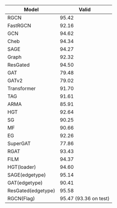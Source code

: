 | Model       | Valid |
|-------------|-------|
| RGCN        | 95.42 |
| FastRGCN    | 92.16 |
| GCN         | 94.62 |              
| Cheb        | 94.34 |              
| SAGE        | 94.27 |
| Graph       | 92.32 |
| ResGated    | 94.50 |
| GAT         | 79.48 |
| GATv2       | 79.02 |
| Transformer | 91.70 |
| TAG         | 91.61 |
| ARMA        | 85.91 |
| HGT         | 92.64 |
| SG          | 90.25 |
| MF          | 90.66 |
| EG          | 92.26 |
| SuperGAT    | 77.86 |
| RGAT        | 93.43 |
| FILM        | 94.37 |
| HGT(loader) | 94.60 |
| SAGE(edgetype) | 95.14 |
| GAT(edgetype) | 90.41 |
| ResGated(edgetype) | 95.58 |
| RGCN(Flag)  | 95.47 (93.36 on test) |